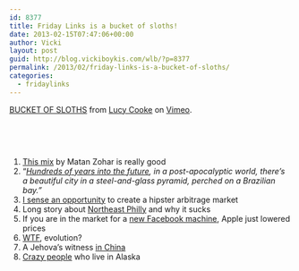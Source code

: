 ```yaml
---
id: 8377
title: Friday Links is a bucket of sloths!
date: 2013-02-15T07:47:06+00:00
author: Vicki
layout: post
guid: http://blog.vickiboykis.com/wlb/?p=8377
permalink: /2013/02/friday-links-is-a-bucket-of-sloths/
categories:
  - fridaylinks
---
```

[BUCKET OF SLOTHS](http://vimeo.com/59234110) from [Lucy Cooke](http://vimeo.com/user2714304) on [Vimeo](http://vimeo.com).

&nbsp;

&nbsp;

  1. <span style="line-height: 12.997159004211426px;"><a href="https://soundcloud.com/everybodywantstobethedj/mat-zo-essential-mix-2013-02" target="_blank">This mix</a> by Matan Zohar is really good</span>
  2. &#8220;_<a href="http://www.npr.org/2013/02/15/171812208/exclusive-first-read-the-summer-prince-by-alaya-dawn-johnson?ft=1&f=1032&sc=tw&utm_source=dlvr.it&utm_medium=twitter" target="_blank">Hundreds of years into the future</a>, in a post-apocalyptic world, there&#8217;s a beautiful city in a steel-and-glass pyramid, perched on a Brazilian bay.&#8221;_
  3. <a href="http://ivorypomegranate.com/2013/02/13/my-newest-addition/" target="_blank">I sense an opportunity</a> to create a hipster arbitrage market
  4. Long story about <a href="http://hiddencityphila.org/2013/02/can-we-undo-1954/" target="_blank">Northeast Philly</a> and why it sucks
  5. If you are in the market for a <a href="http://www.theverge.com/2013/2/13/3983962/apple-lowers-13-inch-macbook-pro-retina-price-1499" target="_blank">new Facebook machine</a>, Apple just lowered prices
  6. <a href="http://wtfevolution.tumblr.com/" target="_blank">WTF</a>, evolution?
  7. A Jehova&#8217;s witness <a href="http://www.believermag.com/issues/201302/?read=article_scorah" target="_blank">in China</a>
  8. <a href="http://www.outsideonline.com/adventure-travel/north-america/united-states/alaska/The-Joys-of-Cabin-Living-in-Alaska.html" target="_blank">Crazy people</a> who live in Alaska